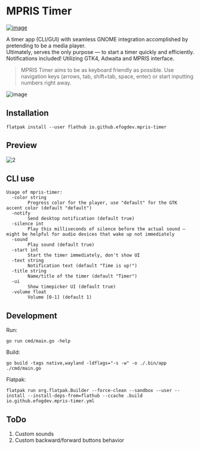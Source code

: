 # MPRIS Timer
[![image](https://github.com/user-attachments/assets/75651dc5-de7a-4244-974a-47ee69adac0f)](https://flathub.org/apps/io.github.efogdev.mpris-timer)

A timer app (CLI/GUI) with seamless GNOME integration accomplished by pretending to be a media player. \
Ultimately, serves the only purpose — to start a timer quickly and efficiently. \
Notifications included! Utilizing GTK4, Adwaita and MPRIS interface.

>MPRIS Timer aims to be as keyboard friendly as possible.
>Use navigation keys (arrows, tab, shift+tab, space, enter) or start inputting numbers right away.

![image](https://github.com/user-attachments/assets/3a6f6eb8-8e5f-4c16-a801-6e346bd4d100)

## Installation

```shell
flatpak install --user flathub io.github.efogdev.mpris-timer
```

## Preview

![2](https://github.com/user-attachments/assets/7be07479-85bb-44b1-9f6f-0fc85190c89e)

## CLI use

```text
Usage of mpris-timer:
  -color string
    	Progress color for the player, use "default" for the GTK accent color (default "default")
  -notify
    	Send desktop notification (default true)
  -silence int
    	Play this milliseconds of silence before the actual sound — might be helpful for audio devices that wake up not immediately
  -sound
    	Play sound (default true)
  -start int
    	Start the timer immediately, don't show UI
  -text string
    	Notification text (default "Time is up!")
  -title string
    	Name/title of the timer (default "Timer")
  -ui
    	Show timepicker UI (default true)
  -volume float
    	Volume [0-1] (default 1)
```

## Development

Run:

```shell
go run cmd/main.go -help
```

Build:
```shell
go build -tags native,wayland -ldflags="-s -w" -o ./.bin/app ./cmd/main.go
```

Flatpak:
```shell
flatpak run org.flatpak.Builder --force-clean --sandbox --user --install --install-deps-from=flathub --ccache .build io.github.efogdev.mpris-timer.yml
```

## ToDo

1) Custom sounds
2) Custom backward/forward buttons behavior 
